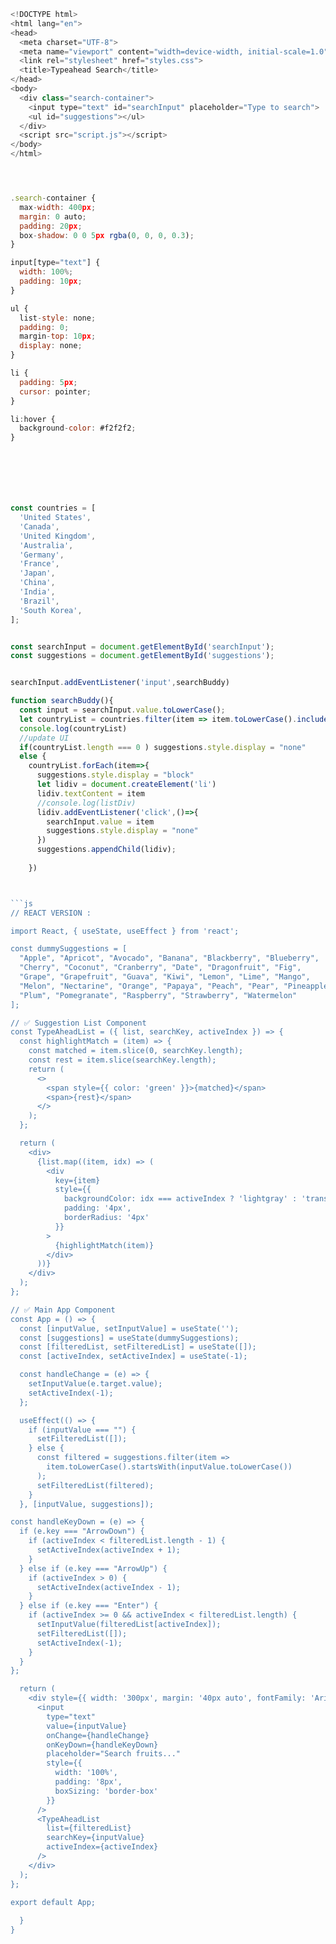 ```js
<!DOCTYPE html>
<html lang="en">
<head>
  <meta charset="UTF-8">
  <meta name="viewport" content="width=device-width, initial-scale=1.0">
  <link rel="stylesheet" href="styles.css">
  <title>Typeahead Search</title>
</head>
<body>
  <div class="search-container">
    <input type="text" id="searchInput" placeholder="Type to search">
    <ul id="suggestions"></ul>
  </div>
  <script src="script.js"></script>
</body>
</html>




.search-container {
  max-width: 400px;
  margin: 0 auto;
  padding: 20px;
  box-shadow: 0 0 5px rgba(0, 0, 0, 0.3);
}

input[type="text"] {
  width: 100%;
  padding: 10px;
}

ul {
  list-style: none;
  padding: 0;
  margin-top: 10px;
  display: none;
}

li {
  padding: 5px;
  cursor: pointer;
}

li:hover {
  background-color: #f2f2f2;
}







const countries = [
  'United States',
  'Canada',
  'United Kingdom',
  'Australia',
  'Germany',
  'France',
  'Japan',
  'China',
  'India',
  'Brazil',
  'South Korea',
];


const searchInput = document.getElementById('searchInput');
const suggestions = document.getElementById('suggestions');


searchInput.addEventListener('input',searchBuddy)

function searchBuddy(){
  const input = searchInput.value.toLowerCase();
  let countryList = countries.filter(item => item.toLowerCase().includes(input))
  console.log(countryList)
  //update UI
  if(countryList.length === 0 ) suggestions.style.display = "none"
  else {
    countryList.forEach(item=>{
      suggestions.style.display = "block"
      let lidiv = document.createElement('li')
      lidiv.textContent = item
      //console.log(listDiv)
      lidiv.addEventListener('click',()=>{
        searchInput.value = item
        suggestions.style.display = "none"
      })
      suggestions.appendChild(lidiv);
      
    })



```js
// REACT VERSION :

import React, { useState, useEffect } from 'react';

const dummySuggestions = [
  "Apple", "Apricot", "Avocado", "Banana", "Blackberry", "Blueberry",
  "Cherry", "Coconut", "Cranberry", "Date", "Dragonfruit", "Fig",
  "Grape", "Grapefruit", "Guava", "Kiwi", "Lemon", "Lime", "Mango",
  "Melon", "Nectarine", "Orange", "Papaya", "Peach", "Pear", "Pineapple",
  "Plum", "Pomegranate", "Raspberry", "Strawberry", "Watermelon"
];

// ✅ Suggestion List Component
const TypeAheadList = ({ list, searchKey, activeIndex }) => {
  const highlightMatch = (item) => {
    const matched = item.slice(0, searchKey.length);
    const rest = item.slice(searchKey.length);
    return (
      <>
        <span style={{ color: 'green' }}>{matched}</span>
        <span>{rest}</span>
      </>
    );
  };

  return (
    <div>
      {list.map((item, idx) => (
        <div
          key={item}
          style={{
            backgroundColor: idx === activeIndex ? 'lightgray' : 'transparent',
            padding: '4px',
            borderRadius: '4px'
          }}
        >
          {highlightMatch(item)}
        </div>
      ))}
    </div>
  );
};

// ✅ Main App Component
const App = () => {
  const [inputValue, setInputValue] = useState('');
  const [suggestions] = useState(dummySuggestions);
  const [filteredList, setFilteredList] = useState([]);
  const [activeIndex, setActiveIndex] = useState(-1);

  const handleChange = (e) => {
    setInputValue(e.target.value);
    setActiveIndex(-1);
  };

  useEffect(() => {
    if (inputValue === "") {
      setFilteredList([]);
    } else {
      const filtered = suggestions.filter(item =>
        item.toLowerCase().startsWith(inputValue.toLowerCase())
      );
      setFilteredList(filtered);
    }
  }, [inputValue, suggestions]);

const handleKeyDown = (e) => {
  if (e.key === "ArrowDown") {
    if (activeIndex < filteredList.length - 1) {
      setActiveIndex(activeIndex + 1);
    }
  } else if (e.key === "ArrowUp") {
    if (activeIndex > 0) {
      setActiveIndex(activeIndex - 1);
    }
  } else if (e.key === "Enter") {
    if (activeIndex >= 0 && activeIndex < filteredList.length) {
      setInputValue(filteredList[activeIndex]);
      setFilteredList([]);
      setActiveIndex(-1);
    }
  }
};

  return (
    <div style={{ width: '300px', margin: '40px auto', fontFamily: 'Arial' }}>
      <input
        type="text"
        value={inputValue}
        onChange={handleChange}
        onKeyDown={handleKeyDown}
        placeholder="Search fruits..."
        style={{
          width: '100%',
          padding: '8px',
          boxSizing: 'border-box'
        }}
      />
      <TypeAheadList
        list={filteredList}
        searchKey={inputValue}
        activeIndex={activeIndex}
      />
    </div>
  );
};

export default App;
    
  }
}
